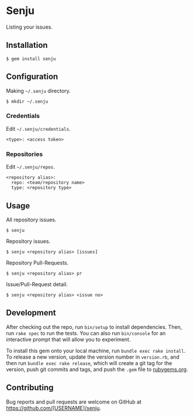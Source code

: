 # Senju

Listing your issues.

## Installation

    $ gem install senju

## Configuration

Making `~/.senju` directory.

    $ mkdir ~/.senju

### Credentials

Edit `~/.senju/credentials`.

```
<type>: <access token>
```

### Repositories

Edit `~/.senju/repos`.

```
<repository alias>:
  repo: <team/repository name>
  type: <repository type>
```

## Usage

All repository issues.

    $ senju

Repository issues.

    $ senju <repository alias> [issues]

Repository Pull-Requests.

    $ senju <repository alias> pr

Issue/Pull-Request detail.

    $ senju <repository alias> <issue no>

## Development

After checking out the repo, run `bin/setup` to install dependencies. Then, run `rake spec` to run the tests. You can also run `bin/console` for an interactive prompt that will allow you to experiment.

To install this gem onto your local machine, run `bundle exec rake install`. To release a new version, update the version number in `version.rb`, and then run `bundle exec rake release`, which will create a git tag for the version, push git commits and tags, and push the `.gem` file to [rubygems.org](https://rubygems.org).

## Contributing

Bug reports and pull requests are welcome on GitHub at https://github.com/[USERNAME]/senju.

